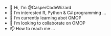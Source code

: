 - 👋 Hi, I’m @CasperCodeWizard
- 👀 I’m interested R, Python & C# programming ...
- 🌱 I’m currently learning abot OMOP
- 💞️ I’m looking to collaborate on OMOP
- 📫 How to reach me ...

<!---
CasperCodeWizard/CasperCodeWizard is a ✨ special ✨ repository because its `README.md` (this file) appears on your GitHub profile.
You can click the Preview link to take a look at your changes.
--->
